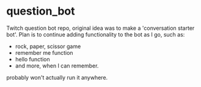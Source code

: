 # question_bot
Twitch question bot repo, original idea was to make a 'conversation starter bot'.
Plan is to continue adding functionality to the bot as I go, such as:
  - rock, paper, scissor game
  - remember me function
  - hello function
  - and more, when I can remember.

probably won't actually run it anywhere.
